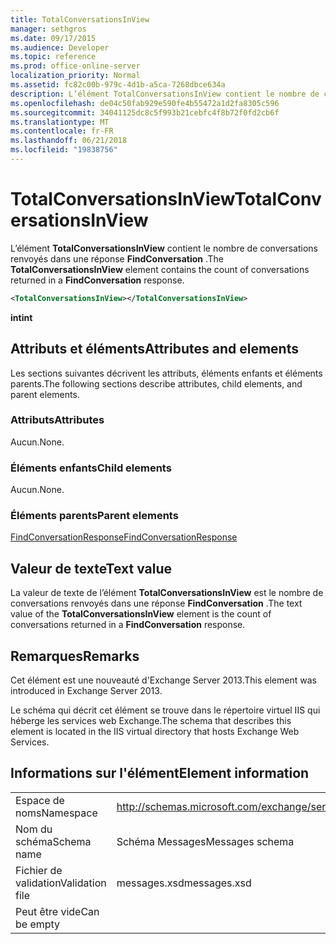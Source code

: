 ```yaml
---
title: TotalConversationsInView
manager: sethgros
ms.date: 09/17/2015
ms.audience: Developer
ms.topic: reference
ms.prod: office-online-server
localization_priority: Normal
ms.assetid: fc82c00b-979c-4d1b-a5ca-7268dbce634a
description: L’élément TotalConversationsInView contient le nombre de conversations renvoyés dans une réponse FindConversation.
ms.openlocfilehash: de04c50fab929e590fe4b55472a1d2fa8305c596
ms.sourcegitcommit: 34041125dc8c5f993b21cebfc4f8b72f0fd2cb6f
ms.translationtype: MT
ms.contentlocale: fr-FR
ms.lasthandoff: 06/21/2018
ms.locfileid: "19838756"
---
```

# <a name="totalconversationsinview"></a><span data-ttu-id="248e1-103">TotalConversationsInView</span><span class="sxs-lookup"><span data-stu-id="248e1-103">TotalConversationsInView</span></span>

<span data-ttu-id="248e1-104">L’élément **TotalConversationsInView** contient le nombre de conversations renvoyés dans une réponse **FindConversation** .</span><span class="sxs-lookup"><span data-stu-id="248e1-104">The **TotalConversationsInView** element contains the count of conversations returned in a **FindConversation** response.</span></span> 
  
```XML
<TotalConversationsInView></TotalConversationsInView>
```

 <span data-ttu-id="248e1-105">**int**</span><span class="sxs-lookup"><span data-stu-id="248e1-105">**int**</span></span>
## <a name="attributes-and-elements"></a><span data-ttu-id="248e1-106">Attributs et éléments</span><span class="sxs-lookup"><span data-stu-id="248e1-106">Attributes and elements</span></span>

<span data-ttu-id="248e1-107">Les sections suivantes décrivent les attributs, éléments enfants et éléments parents.</span><span class="sxs-lookup"><span data-stu-id="248e1-107">The following sections describe attributes, child elements, and parent elements.</span></span>
  
### <a name="attributes"></a><span data-ttu-id="248e1-108">Attributs</span><span class="sxs-lookup"><span data-stu-id="248e1-108">Attributes</span></span>

<span data-ttu-id="248e1-109">Aucun.</span><span class="sxs-lookup"><span data-stu-id="248e1-109">None.</span></span>
  
### <a name="child-elements"></a><span data-ttu-id="248e1-110">Éléments enfants</span><span class="sxs-lookup"><span data-stu-id="248e1-110">Child elements</span></span>

<span data-ttu-id="248e1-111">Aucun.</span><span class="sxs-lookup"><span data-stu-id="248e1-111">None.</span></span>
  
### <a name="parent-elements"></a><span data-ttu-id="248e1-112">Éléments parents</span><span class="sxs-lookup"><span data-stu-id="248e1-112">Parent elements</span></span>

[<span data-ttu-id="248e1-113">FindConversationResponse</span><span class="sxs-lookup"><span data-stu-id="248e1-113">FindConversationResponse</span></span>](findconversationresponse.md)
  
## <a name="text-value"></a><span data-ttu-id="248e1-114">Valeur de texte</span><span class="sxs-lookup"><span data-stu-id="248e1-114">Text value</span></span>

<span data-ttu-id="248e1-115">La valeur de texte de l’élément **TotalConversationsInView** est le nombre de conversations renvoyés dans une réponse **FindConversation** .</span><span class="sxs-lookup"><span data-stu-id="248e1-115">The text value of the **TotalConversationsInView** element is the count of conversations returned in a **FindConversation** response.</span></span> 
  
## <a name="remarks"></a><span data-ttu-id="248e1-116">Remarques</span><span class="sxs-lookup"><span data-stu-id="248e1-116">Remarks</span></span>

<span data-ttu-id="248e1-117">Cet élément est une nouveauté d'Exchange Server 2013.</span><span class="sxs-lookup"><span data-stu-id="248e1-117">This element was introduced in Exchange Server 2013.</span></span>
  
<span data-ttu-id="248e1-118">Le schéma qui décrit cet élément se trouve dans le répertoire virtuel IIS qui héberge les services web Exchange.</span><span class="sxs-lookup"><span data-stu-id="248e1-118">The schema that describes this element is located in the IIS virtual directory that hosts Exchange Web Services.</span></span>
  
## <a name="element-information"></a><span data-ttu-id="248e1-119">Informations sur l'élément</span><span class="sxs-lookup"><span data-stu-id="248e1-119">Element information</span></span>

|||
|:-----|:-----|
|<span data-ttu-id="248e1-120">Espace de noms</span><span class="sxs-lookup"><span data-stu-id="248e1-120">Namespace</span></span>  <br/> |http://schemas.microsoft.com/exchange/services/2006/messages  <br/> |
|<span data-ttu-id="248e1-121">Nom du schéma</span><span class="sxs-lookup"><span data-stu-id="248e1-121">Schema name</span></span>  <br/> |<span data-ttu-id="248e1-122">Schéma Messages</span><span class="sxs-lookup"><span data-stu-id="248e1-122">Messages schema</span></span>  <br/> |
|<span data-ttu-id="248e1-123">Fichier de validation</span><span class="sxs-lookup"><span data-stu-id="248e1-123">Validation file</span></span>  <br/> |<span data-ttu-id="248e1-124">messages.xsd</span><span class="sxs-lookup"><span data-stu-id="248e1-124">messages.xsd</span></span>  <br/> |
|<span data-ttu-id="248e1-125">Peut être vide</span><span class="sxs-lookup"><span data-stu-id="248e1-125">Can be empty</span></span>  <br/> ||
   

